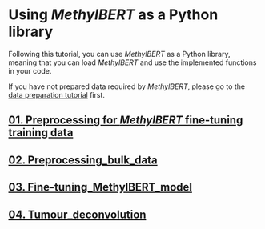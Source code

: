 # Using _MethylBERT_ as a Python library

Following this tutorial, you can use _MethylBERT_ as a Python library, meaning that you can load _MethylBERT_ and use the implemented functions in your code.

If you have not prepared data required by _MethylBERT_, please go to the [data preparation tutorial](tutorials/01_Data_Preparation) first.  

## [01. Preprocessing for _MethylBERT_ fine-tuning training data](tutorials/02_Preprocessing_training_data.md)
## [02. Preprocessing_bulk_data](tutorials/03_Preprocessing_bulk_data.md)
## [03. Fine-tuning_MethylBERT_model](tutorials/04_Fine-tuning_MethylBERT_model.md)
## [04. Tumour_deconvolution](tutorials/05_tumour_deconvolution.md)
